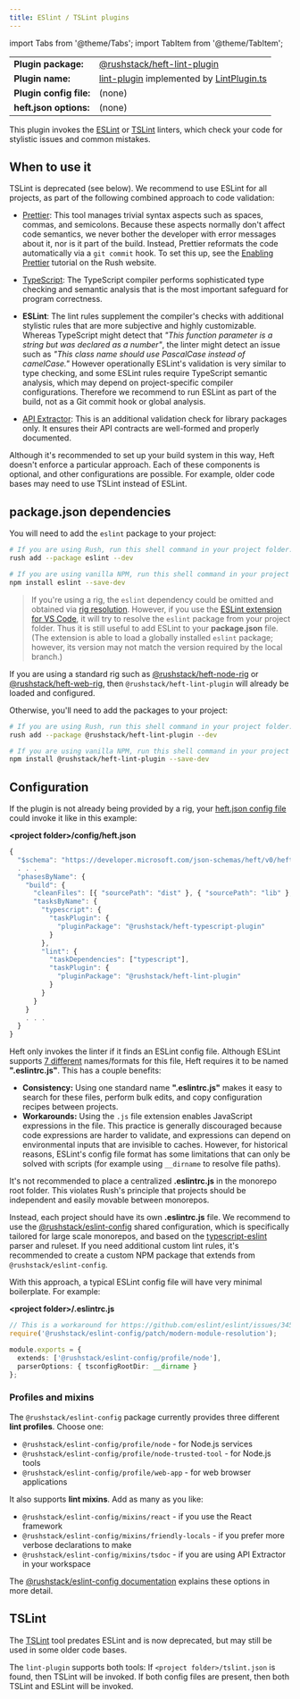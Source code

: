 ```yaml
---
title: ESlint / TSLint plugins
---
```


import Tabs from '@theme/Tabs';
import TabItem from '@theme/TabItem';

<!-- prettier-ignore-start -->
|     |     |
| --- | --- |
| **Plugin package:** | [@rushstack/heft-lint-plugin](https://github.com/microsoft/rushstack/blob/main/heft-plugins/heft-lint-plugin) |
| **Plugin name:** | [lint-plugin](https://github.com/microsoft/rushstack/blob/main/heft-plugins/heft-lint-plugin/heft-plugin.json) implemented by [LintPlugin.ts](https://github.com/microsoft/rushstack/blob/main/heft-plugins/heft-lint-plugin/src/LintPlugin.ts) |
| **Plugin config file:** | (none) |
| **heft.json options:** | (none) |
<!-- prettier-ignore-end -->

This plugin invokes the [ESLint](https://eslint.org/) or [TSLint](https://palantir.github.io/tslint/) linters, which check your code for stylistic issues and common mistakes.

## When to use it

TSLint is deprecated (see below). We recommend to use ESLint for all projects, as part of the following combined approach to code validation:

- [Prettier](@rushjs/pages/maintainer/enabling_prettier/): This tool manages trivial syntax aspects such as spaces, commas, and semicolons. Because these aspects normally don't affect code semantics, we never bother the developer with error messages about it, nor is it part of the build. Instead, Prettier reformats the code automatically via a `git commit` hook. To set this up, see the [Enabling Prettier](@rushjs/pages/maintainer/enabling_prettier/) tutorial on the Rush website.

- [TypeScript](../plugins/typescript.md): The TypeScript compiler performs sophisticated type checking and semantic analysis that is the most important safeguard for program correctness.

- **ESLint**: The lint rules supplement the compiler's checks with additional stylistic rules that are more subjective and highly customizable. Whereas TypeScript might detect that _"This function parameter is a string but was declared as a number"_, the linter might detect an issue such as _"This class name should use PascalCase instead of camelCase."_ However operationally ESLint's validation is very similar to type checking, and some ESLint rules require TypeScript semantic analysis, which may depend on project-specific compiler configurations. Therefore we recommend to run ESLint as part of the build, not as a Git commit hook or global analysis.

- [API Extractor](../plugins/api-extractor.md): This is an additional validation check for library packages only. It ensures their API contracts are well-formed and properly documented.

Although it's recommended to set up your build system in this way, Heft doesn't enforce a particular approach. Each of these components is optional, and other configurations are possible. For example, older code bases may need to use TSLint instead of ESLint.

## package.json dependencies

You will need to add the `eslint` package to your project:

<Tabs>
  <TabItem value="rush-install" label="Rush">

```bash
# If you are using Rush, run this shell command in your project folder:
rush add --package eslint --dev
```

  </TabItem>
  <TabItem value="npm-install" label="NPM">

```bash
# If you are using vanilla NPM, run this shell command in your project folder:
npm install eslint --save-dev
```

  </TabItem>
</Tabs>

> If you're using a rig, the `eslint` dependency could be omitted and obtained via [rig resolution](../intro/rig_packages.md). However, if you use the [ESLint extension for VS Code](https://marketplace.visualstudio.com/items?itemName=dbaeumer.vscode-eslint), it will try to resolve the `eslint` package from your project folder. Thus it is still useful to add ESLint to your **package.json** file. (The extension is able to load a globally installed `eslint` package; however, its version may not match the version required by the local branch.)

If you are using a standard rig such as [@rushstack/heft-node-rig](https://github.com/microsoft/rushstack/tree/main/rigs/heft-node-rig)
or [@rushstack/heft-web-rig](https://github.com/microsoft/rushstack/tree/main/rigs/heft-web-rig), then `@rushstack/heft-lint-plugin`
will already be loaded and configured.

Otherwise, you'll need to add the packages to your project:

<Tabs>
  <TabItem value="rush-install" label="Rush">

```bash
# If you are using Rush, run this shell command in your project folder:
rush add --package @rushstack/heft-lint-plugin --dev
```

  </TabItem>
  <TabItem value="npm-install" label="NPM">

```bash
# If you are using vanilla NPM, run this shell command in your project folder:
npm install @rushstack/heft-lint-plugin --save-dev
```

  </TabItem>
</Tabs>

## Configuration

If the plugin is not already being provided by a rig, your [heft.json config file](../configs/heft_json.md) could invoke it
like in this example:

**&lt;project folder&gt;/config/heft.json**

```js
{
  "$schema": "https://developer.microsoft.com/json-schemas/heft/v0/heft.schema.json",
  . . .
  "phasesByName": {
    "build": {
      "cleanFiles": [{ "sourcePath": "dist" }, { "sourcePath": "lib" }, { "sourcePath": "lib-commonjs" }],
      "tasksByName": {
        "typescript": {
          "taskPlugin": {
            "pluginPackage": "@rushstack/heft-typescript-plugin"
          }
        },
        "lint": {
          "taskDependencies": ["typescript"],
          "taskPlugin": {
            "pluginPackage": "@rushstack/heft-lint-plugin"
          }
        }
      }
    }
    . . .
  }
}
```

Heft only invokes the linter if it finds an ESLint config file. Although ESLint supports [7 different](https://eslint.org/docs/user-guide/configuring#configuration-file-formats) names/formats for this file, Heft requires it to be named **".eslintrc.js"**. This has a couple benefits:

- **Consistency:** Using one standard name **".eslintrc.js"** makes it easy to search for these files, perform bulk edits, and copy configuration recipes between projects.
- **Workarounds:** Using the `.js` file extension enables JavaScript expressions in the file. This practice is generally discouraged because code expressions are harder to validate, and expressions can depend on environmental inputs that are invisible to caches. However, for historical reasons, ESLint's config file format has some limitations that can only be solved with scripts (for example using `__dirname` to resolve file paths).

It's not recommended to place a centralized **.eslintrc.js** in the monorepo root folder. This violates Rush's principle that projects should be independent and easily movable between monorepos.

Instead, each project should have its own **.eslintrc.js** file. We recommend to use the [@rushstack/eslint-config](https://www.npmjs.com/package/@rushstack/eslint-config) shared configuration, which is specifically tailored for large scale monorepos, and based on the [typescript-eslint](https://github.com/typescript-eslint/typescript-eslint) parser and ruleset. If you need additional custom lint rules, it's recommended to create a custom NPM package that extends from `@rushstack/eslint-config`.

With this approach, a typical ESLint config file will have very minimal boilerplate. For example:

**&lt;project folder&gt;/.eslintrc.js**

```ts
// This is a workaround for https://github.com/eslint/eslint/issues/3458
require('@rushstack/eslint-config/patch/modern-module-resolution');

module.exports = {
  extends: ['@rushstack/eslint-config/profile/node'],
  parserOptions: { tsconfigRootDir: __dirname }
};
```

### Profiles and mixins

The `@rushstack/eslint-config` package currently provides three different **lint profiles**. Choose one:

- `@rushstack/eslint-config/profile/node` - for Node.js services
- `@rushstack/eslint-config/profile/node-trusted-tool` - for Node.js tools
- `@rushstack/eslint-config/profile/web-app` - for web browser applications

It also supports **lint mixins**. Add as many as you like:

- `@rushstack/eslint-config/mixins/react` - if you use the React framework
- `@rushstack/eslint-config/mixins/friendly-locals` - if you prefer more verbose declarations to make
- `@rushstack/eslint-config/mixins/tsdoc` - if you are using API Extractor in your workspace

The [@rushstack/eslint-config documentation](https://www.npmjs.com/package/@rushstack/eslint-config) explains these options in more detail.

## TSLint

The [TSLint](https://palantir.github.io/tslint/) tool predates ESLint and is now deprecated, but may still be used in some older code bases.

The `lint-plugin` supports both tools: If `<project folder>/tslint.json` is found, then TSLint will be invoked. If both config files are present, then both TSLint and ESLint will be invoked.
